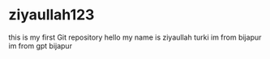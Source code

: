 # ziyaullah123
this is my first Git repository
hello my name is ziyaullah turki
im from bijapur
im from gpt bijapur 

